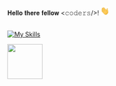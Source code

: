<div> 𝐇𝐞𝐥𝐥𝐨 𝐭𝐡𝐞𝐫𝐞 𝐟𝐞𝐥𝐥𝐨𝐰 <𝚌𝚘𝚍𝚎𝚛𝚜/>!
<img src="https://raw.githubusercontent.com/ABSphreak/ABSphreak/master/gifs/Hi.gif" width="20px" height="20px">
</div>
<br>
 

[![My Skills](https://skillicons.dev/icons?i=java,python,linux,bash,git,c)](https://skillicons.dev)

<img src="https://media4.giphy.com/media/v1.Y2lkPTc5MGI3NjExNmszb2Z2cDhxOXN5dTZvYzR4ZGV0cjVhdWd2cnNiemQ4N2docjBoNCZlcD12MV9pbnRlcm5hbF9naWZfYnlfaWQmY3Q9cw/Qyml5wziJeHreuOdzu/giphy.gif" width="80" height="80" />


